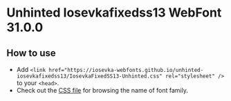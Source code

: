 # Unhinted Iosevkafixedss13 WebFont 31.0.0

## How to use

- Add `<link href="https://iosevka-webfonts.github.io/unhinted-iosevkafixedss13/IosevkaFixedSS13-Unhinted.css" rel="stylesheet" />` to your `<head>`.
- Check out the [CSS file](./IosevkaFixedSS13-Unhinted.css) for browsing the name of font family.

